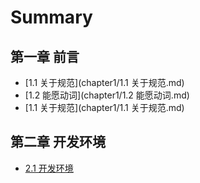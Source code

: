 # Summary

## 第一章 前言

* [1.1 关于规范](chapter1/1.1 关于规范.md)
* [1.2 能愿动词](chapter1/1.2 能愿动词.md)
* [1.1 关于规范](chapter1/1.1 关于规范.md)


## 第二章 开发环境

* [2.1 开发环境](chapter2/README.md)

